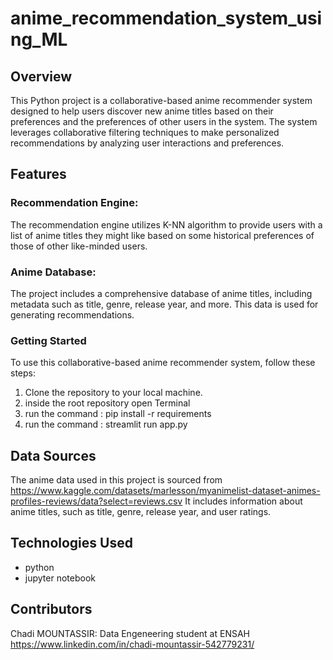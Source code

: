 # anime_recommendation_system_using_ML

## Overview

This Python project is a collaborative-based anime recommender system designed to help users discover new anime titles based on their preferences and the preferences of other users in the system. The system leverages collaborative filtering techniques to make personalized recommendations by analyzing user interactions and preferences.

## Features

 ### Recommendation Engine: 
The recommendation engine utilizes K-NN algorithm to provide users with a list of anime titles they might like based on some historical preferences of those of other like-minded users.

### Anime Database: 
The project includes a comprehensive database of anime titles, including metadata such as title, genre, release year, and more. This data is used for generating recommendations.

### Getting Started

To use this collaborative-based anime recommender system, follow these steps:

1) Clone the repository to your local machine.
2) inside the root repository open Terminal
3) run the command : pip install -r requirements
4) run the command : streamlit run app.py

## Data Sources

The anime data used in this project is sourced from 
https://www.kaggle.com/datasets/marlesson/myanimelist-dataset-animes-profiles-reviews/data?select=reviews.csv
It includes information about anime titles, such as title, genre, release year, and user ratings.

## Technologies Used

* python
* jupyter notebook

## Contributors

Chadi MOUNTASSIR: Data Engeneering student at ENSAH
https://www.linkedin.com/in/chadi-mountassir-542779231/
